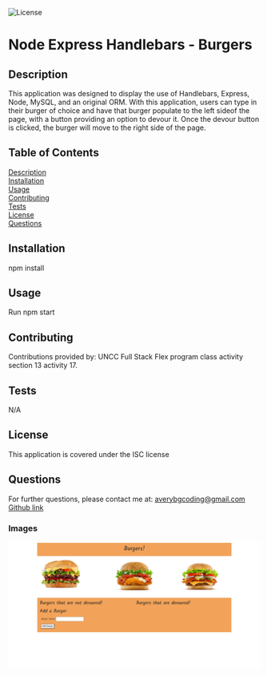 
 ![License](https://img.shields.io/badge/license-ISC-red)


# Node Express Handlebars - Burgers  


## Description  
This application was designed to display the use of Handlebars, Express, Node, MySQL, and an original ORM. With this application, users can type in their burger of choice and have that burger populate to the left sideof the page, with a button providing an option to devour it. Once the devour button is clicked, the burger will move to the right side of the page. 


## Table of Contents  
[Description](#description)  
[Installation](#installation)  
[Usage](#usage)  
[Contributing](#contributing)  
[Tests](#tests)  
[License](#license)  
[Questions](#questions)  


## Installation  
npm install


## Usage  
Run npm start  


## Contributing  
Contributions provided by: UNCC Full Stack Flex program class activity section 13 activity 17.


## Tests  
N/A


## License  
This application is covered under the ISC license


## Questions  
For further questions, please contact me at:
averybgcoding@gmail.com  
[Github link](https://unchar.bootcampcontent.com/averyjbrown2/)  



### Images  
![Web Page](./public/assets/img/image1.png)    
